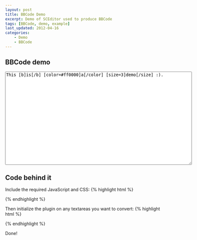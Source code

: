 ```yaml
---
layout: post
title: BBCode Demo
excerpt: Demo of SCEditor used to produce BBCode
tags: [BBCode, demo, example]
last_updated: 2012-04-16
categories:
    - Demo
    - BBCode
---
```

## BBCode demo

<script type="text/javascript" src="//ajax.googleapis.com/ajax/libs/jquery/1.7.2/jquery.min.js"> </script>
<link rel="stylesheet" href="/minified/jquery.sceditor.min.css" type="text/css" media="all" />
<script type="text/javascript" src="/minified/jquery.sceditor.min.js"> </script>
<script>$(document).ready(function() {
	$("#demo-bbcode").sceditorBBCodePlugin({
		style: "/minified/jquery.sceditor.default.min.css",
		emoticons: {
			dropdown: {
				":)": "/emoticons/smile.png",
				":angel:": "/emoticons/angel.png",
				":angry:": "/emoticons/angry.png",
				"8-)": "/emoticons/cool.png",
				":'(": "/emoticons/cwy.png",
				":ermm:": "/emoticons/ermm.png",
				":D": "/emoticons/grin.png",
				"<3": "/emoticons/heart.png",
				":(": "/emoticons/sad.png",
				":O": "/emoticons/shocked.png",
				":P": "/emoticons/tongue.png",
				";)": "/emoticons/wink.png"
			},
			more: {
				":alien:": "/emoticons/alien.png",
				":blink:": "/emoticons/blink.png",
				":blush:": "/emoticons/blush.png",
				":cheerful:": "/emoticons/cheerful.png",
				":devil:": "/emoticons/devil.png",
				":dizzy:": "/emoticons/dizzy.png",
				":getlost:": "/emoticons/getlost.png",
				":happy:": "/emoticons/happy.png",
				":kissing:": "/emoticons/kissing.png",
				":ninja:": "/emoticons/ninja.png",
				":pinch:": "/emoticons/pinch.png",
				":pouty:": "/emoticons/pouty.png",
				":sick:": "/emoticons/sick.png",
				":sideways:": "/emoticons/sideways.png",
				":silly:": "/emoticons/silly.png",
				":sleeping:": "/emoticons/sleeping.png",
				":unsure:": "/emoticons/unsure.png",
				":woot:": "/emoticons/w00t.png",
				":wassat:": "/emoticons/wassat.png"
			},
			hidden: {
				":whistling:": "/emoticons/whistling.png",
				":love:": "/emoticons/wub.png"
			}
		}
	});
});</script>

<textarea style="width:600px; height:300px" id="demo-bbcode">This [b]is[/b] [color=#ff0000]a[/color] [size=3]demo[/size] :).</textarea><!--more-->

## Code behind it

Include the required JavaScript and CSS:
{% highlight html %}
<script type="text/javascript" src="//ajax.googleapis.com/ajax/libs/jquery/1.7.2/jquery.min.js"></script>
<link rel="stylesheet" href="/minified/jquery.sceditor.min.css" type="text/css" media="all" />
<script type="text/javascript" src="/minified/jquery.sceditor.min.js"></script>
{% endhighlight %}

Then initialize the plugin on any textareas you want to convert:
{% highlight html %}
<script>$(document).ready(function() {
	$("textarea").sceditorBBCodePlugin({
		style: "/minified/jquery.sceditor.default.min.css"
	});
});</script>
{% endhighlight %}

Done!

